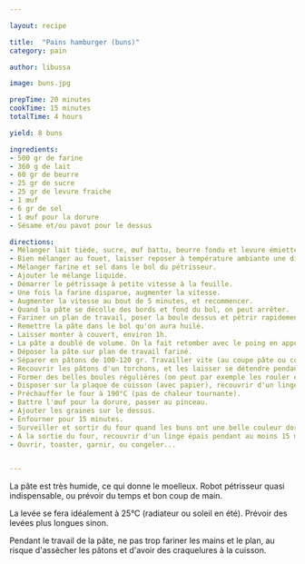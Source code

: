 ```yaml
---

layout: recipe

title:  "Pains hamburger (buns)"
category: pain

author: libussa

image: buns.jpg

prepTime: 20 minutes
cookTime: 15 minutes
totalTime: 4 hours

yield: 8 buns

ingredients:
- 500 gr de farine
- 360 g de lait
- 60 gr de beurre
- 25 gr de sucre
- 25 gr de levure fraiche
- 1 œuf
- 6 gr de sel
- 1 œuf pour la dorure
- Sésame et/ou pavot pour le dessus

directions:
- Mélanger lait tiède, sucre, œuf battu, beurre fondu et levure émiettée.
- Bien mélanger au fouet, laisser reposer à température ambiante une dizaine de minutes. Ca doit mousser.
- Mélanger farine et sel dans le bol du pétrisseur.
- Ajouter le mélange liquide.
- Démarrer le pétrissage à petite vitesse à la feuille.
- Une fois la farine disparue, augmenter la vitesse.
- Augmenter la vitesse au bout de 5 minutes, et recommencer.
- Quand la pâte se décolle des bords et fond du bol, on peut arrêter.
- Fariner un plan de travail, poser la boule dessus et pétrir rapidement (méthode Berthinet, 2 minutes, ça va coller).
- Remettre la pâte dans le bol qu'on aura huilé.
- Laisser monter à couvert, environ 1h.
- La pâte a doublé de volume. On la fait retomber avec le poing en appuyant fort.
- Déposer la pâte sur plan de travail fariné.
- Séparer en pâtons de 100-120 gr. Travailler vite (au coupe pâte ou couteau) pour éviter que ça colle.
- Recouvrir les pâtons d'un torchons, et les laisser se détendre pendant 10 minutes.
- Former des belles boules régulières (on peut par exemple les rouler entre la paume et le plan de travail).
- Disposer sur la plaque de cuisson (avec papier), recouvrir d'un linge et laisser reposer 1h minimum.
- Préchauffer le four à 190°C (pas de chaleur tournante).
- Battre l'œuf pour la dorure, passer au pinceau.
- Ajouter les graines sur le dessus.
- Enfourner pour 15 minutes.
- Surveiller et sortir du four quand les buns ont une belle couleur dorée.
- A la sortie du four, recouvrir d'un linge épais pendant au moins 15 minutes. Cela va contribuer au moelleux.
- Ouvrir, toaster, garnir, ou congeler...


---
```


La pâte est très humide, ce qui donne le moelleux. Robot pétrisseur quasi indispensable, ou prévoir du temps et bon coup de main.

La levée se fera idéalement à 25°C (radiateur ou soleil en été). Prévoir des levées plus longues sinon.

Pendant le travail de la pâte, ne pas trop fariner les mains et le plan, au risque d'assècher les pâtons et d'avoir des craquelures à la cuisson.
